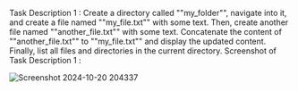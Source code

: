 Task Description 1 : Create a directory called ""my_folder"", navigate into it, and create a file named ""my_file.txt"" with some text. Then, create another file named ""another_file.txt"" with some text. Concatenate the content of ""another_file.txt"" to ""my_file.txt"" and display the updated content. Finally, list all files and directories in the current directory.
Screenshot of Task Description 1 :

![Screenshot 2024-10-20 204337](https://github.com/user-attachments/assets/1e25e8a6-acfb-482e-a411-db850745121b)


